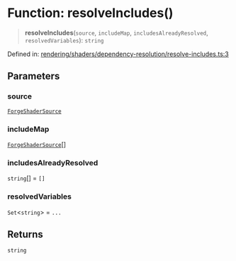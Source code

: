 # Function: resolveIncludes()

> **resolveIncludes**(`source`, `includeMap`, `includesAlreadyResolved`, `resolvedVariables`): `string`

Defined in: [rendering/shaders/dependency-resolution/resolve-includes.ts:3](https://github.com/Forge-Game-Engine/Forge/blob/5b90130e2e0c679482e3bd31c32cbea9b4cffce1/src/rendering/shaders/dependency-resolution/resolve-includes.ts#L3)

## Parameters

### source

[`ForgeShaderSource`](../classes/ForgeShaderSource.md)

### includeMap

[`ForgeShaderSource`](../classes/ForgeShaderSource.md)[]

### includesAlreadyResolved

`string`[] = `[]`

### resolvedVariables

`Set`\<`string`\> = `...`

## Returns

`string`
